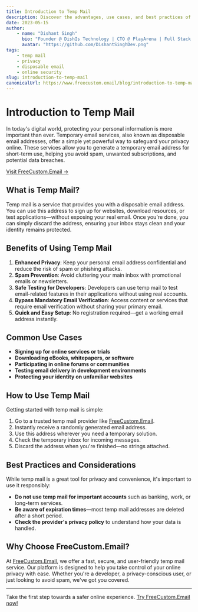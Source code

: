 ```yaml
---
title: Introduction to Temp Mail
description: Discover the advantages, use cases, and best practices of temporary email services. Learn how to protect your privacy online with temp mail and explore how FreeCustom.Email can help.
date: 2023-05-15
author:
    - name: "Dishant Singh"
      bio: "Founder @ DishIs Technology | CTO @ PlayArena | Full Stack & Python Developer | ML/ DL Developer | Problem Solver | Math & Science Teacher"
      avatar: "https://github.com/DishantSinghDev.png"
tags:
    - temp mail
    - privacy
    - disposable email
    - online security
slug: introduction-to-temp-mail
canonicalUrl: https://www.freecustom.email/blog/introduction-to-temp-mail
---
```


# Introduction to Temp Mail

In today's digital world, protecting your personal information is more important than ever. Temporary email services, also known as disposable email addresses, offer a simple yet powerful way to safeguard your privacy online. These services allow you to generate a temporary email address for short-term use, helping you avoid spam, unwanted subscriptions, and potential data breaches.

[Visit FreeCustom.Email &rarr;](https://www.freecustom.email)

## What is Temp Mail?

Temp mail is a service that provides you with a disposable email address. You can use this address to sign up for websites, download resources, or test applications—without exposing your real email. Once you're done, you can simply discard the address, ensuring your inbox stays clean and your identity remains protected.

## Benefits of Using Temp Mail

1. **Enhanced Privacy**: Keep your personal email address confidential and reduce the risk of spam or phishing attacks.
2. **Spam Prevention**: Avoid cluttering your main inbox with promotional emails or newsletters.
3. **Safe Testing for Developers**: Developers can use temp mail to test email-related features in their applications without using real accounts.
4. **Bypass Mandatory Email Verification**: Access content or services that require email verification without sharing your primary email.
5. **Quick and Easy Setup**: No registration required—get a working email address instantly.

## Common Use Cases

- **Signing up for online services or trials**
- **Downloading eBooks, whitepapers, or software**
- **Participating in online forums or communities**
- **Testing email delivery in development environments**
- **Protecting your identity on unfamiliar websites**

## How to Use Temp Mail

Getting started with temp mail is simple:

1. Go to a trusted temp mail provider like [FreeCustom.Email](https://www.freecustom.email).
2. Instantly receive a randomly generated email address.
3. Use this address wherever you need a temporary solution.
4. Check the temporary inbox for incoming messages.
5. Discard the address when you're finished—no strings attached.

## Best Practices and Considerations

While temp mail is a great tool for privacy and convenience, it's important to use it responsibly:

- **Do not use temp mail for important accounts** such as banking, work, or long-term services.
- **Be aware of expiration times**—most temp mail addresses are deleted after a short period.
- **Check the provider's privacy policy** to understand how your data is handled.

## Why Choose FreeCustom.Email?

At [FreeCustom.Email](https://www.freecustom.email), we offer a fast, secure, and user-friendly temp mail service. Our platform is designed to help you take control of your online privacy with ease. Whether you're a developer, a privacy-conscious user, or just looking to avoid spam, we've got you covered.

---

Take the first step towards a safer online experience. [Try FreeCustom.Email now!](https://www.freecustom.email)

